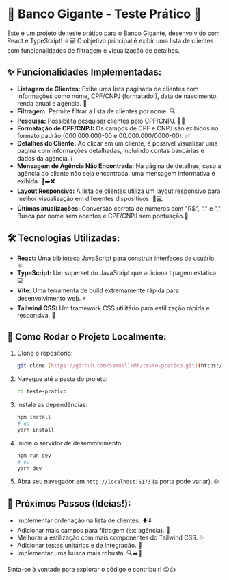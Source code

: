# 🏦 Banco Gigante - Teste Prático 🚀

Este é um projeto de teste prático para o Banco Gigante, desenvolvido com React e TypeScript! ⚛️💻 O objetivo principal é exibir uma lista de clientes com funcionalidades de filtragem e visualização de detalhes.

## ✨ Funcionalidades Implementadas:

* **Listagem de Clientes:** Exibe uma lista paginada de clientes com informações como nome, CPF/CNPJ (formatado!), data de nascimento, renda anual e agência. 📄
* **Filtragem:** Permite filtrar a lista de clientes por nome. 🔍
* **Pesquisa:** Possibilita pesquisar clientes pelo CPF/CNPJ. 🕵️‍♂️
* **Formatação de CPF/CNPJ:** Os campos de CPF e CNPJ são exibidos no formato padrão (000.000.000-00 e 00.000.000/0000-00). ✅
* **Detalhes do Cliente:** Ao clicar em um cliente, é possível visualizar uma página com informações detalhadas, incluindo contas bancárias e dados da agência. ℹ️
* **Mensagem de Agência Não Encontrada:** Na página de detalhes, caso a agência do cliente não seja encontrada, uma mensagem informativa é exibida. 🏢➡️❌
* **Layout Responsivo:** A lista de clientes utiliza um layout responsivo para melhor visualização em diferentes dispositivos. 📱💻
* **Últimas atualizações:** Conversão correta de números com "R$", "." e ",". Busca por nome sem acentos e CPF/CNPJ sem pontuação.📍

## 🛠️ Tecnologias Utilizadas:

* **React:** Uma biblioteca JavaScript para construir interfaces de usuário. ⚛️
* **TypeScript:** Um superset do JavaScript que adiciona tipagem estática. 💻
* **Vite:** Uma ferramenta de build extremamente rápida para desenvolvimento web. ⚡
* **Tailwind CSS:** Um framework CSS utilitário para estilização rápida e responsiva. 🎨

## 🚀 Como Rodar o Projeto Localmente:

1.  Clone o repositório:
    ```bash
    git clone [https://github.com/SamuellHMP/teste-pratico.git](https://github.com/SamuellHMP/teste-pratico.git)
    ```
2.  Navegue até a pasta do projeto:
    ```bash
    cd teste-pratico
    ```
3.  Instale as dependências:
    ```bash
    npm install
    # ou
    yarn install
    ```
4.  Inicie o servidor de desenvolvimento:
    ```bash
    npm run dev
    # ou
    yarn dev
    ```
5.  Abra seu navegador em `http://localhost:5173` (a porta pode variar). 🌐

## 📝 Próximos Passos (Ideias!):

* Implementar ordenação na lista de clientes. ⬆️⬇️
* Adicionar mais campos para filtragem (ex: agência). 🏢
* Melhorar a estilização com mais componentes do Tailwind CSS. ✨
* Adicionar testes unitários e de integração. 🧪
* Implementar uma busca mais robusta. 🔍➡️🚀

Sinta-se à vontade para explorar o código e contribuir! 😉👍
